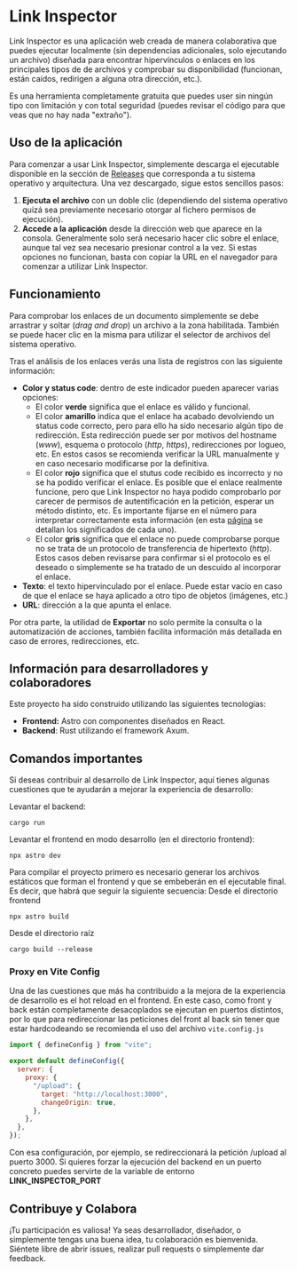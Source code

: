 # Link Inspector

Link Inspector es una aplicación web creada de manera colaborativa que puedes ejecutar localmente (sin dependencias adicionales, solo ejecutando un archivo) diseñada para encontrar hipervínculos o enlaces en los principales tipos de de archivos y comprobar su disponibilidad (funcionan, están caídos, redirigen a alguna otra dirección, etc.).

Es una herramienta completamente gratuita que puedes user sin ningún tipo con limitación y con total seguridad (puedes revisar el código para que veas que no hay nada "extraño"). 

## Uso de la aplicación

Para comenzar a usar Link Inspector, simplemente descarga el ejecutable disponible en la sección de [Releases](htts://github.com/antikorps/link_inspector/releases) que corresponda a tu sistema operativo y arquitectura. Una vez descargado, sigue estos sencillos pasos:

1. **Ejecuta el archivo** con un doble clic (dependiendo del sistema operativo quizá sea previamente necesario otorgar al fichero permisos de ejecución).
2. **Accede a la aplicación** desde la dirección web que aparece en la consola. Generalmente solo será necesario hacer clic sobre el enlace, aunque tal vez sea necesario presionar control a la vez. Si estas opciones no funcionan, basta con copiar la URL en el navegador para comenzar a utilizar Link Inspector.

## Funcionamiento
Para comprobar los enlaces de un documento simplemente se debe arrastrar y soltar (*drag and drop*) un archivo a la zona habilitada. También se puede hacer clic en la misma para utilizar el selector de archivos del sistema operativo.

Tras el análisis de los enlaces verás una lista de registros con las siguiente información:
- **Color y status code**: dentro de este indicador pueden aparecer varias opciones: 
    - El color **verde** significa que el enlace es válido y funcional.
    - El color **amarillo** indica que el enlace ha acabado devolviendo un status code correcto, pero para ello ha sido necesario algún tipo de redirección. Esta redirección puede ser por motivos del hostname (*www*), esquema o protocolo (*http*, *https*), redirecciones por logueo, etc. En estos casos se recomienda verificar la URL manualmente y en caso necesario modificarse por la definitiva.
    - El color **rojo** significa que el stutus code recibido es incorrecto y no se ha podido verificar el enlace. Es posible que el enlace realmente funcione, pero que Link Inspector no haya podido comprobarlo por carecer de permisos de autentificación en la petición, esperar un método distinto, etc. Es importante fijarse en el número para interpretar correctamente esta información (en esta [página](https://developer.mozilla.org/es/docs/Web/HTTP/Status) se detallan los significados de cada uno). 
    - El color **gris** significa que el enlace no puede comprobarse porque no se trata de un protocolo de transferencia de hipertexto (*http*). Estos casos deben revisarse para confirmar si el protocolo es el deseado o simplemente se ha tratado de un descuido al incorporar el enlace. 
- **Texto**: el texto hipervinculado por el enlace. Puede estar vacío en caso de que el enlace se haya aplicado a otro tipo de objetos (imágenes, etc.) 
- **URL**: dirección a la que apunta el enlace.

Por otra parte, la utilidad de **Exportar** no solo permite la consulta o la automatización de acciones, también facilita información más detallada en caso de errores, redirecciones, etc.


## Información para desarrolladores y colaboradores
Este proyecto ha sido construido utilizando las siguientes tecnologías:
- **Frontend:** Astro con componentes diseñados en React.
- **Backend**: Rust utilizando el framework Axum.


## Comandos importantes
Si deseas contribuir al desarrollo de Link Inspector, aquí tienes algunas cuestiones que te ayudarán a mejorar la experiencia de desarrollo:

Levantar el backend: 
```
cargo run
```

Levantar el frontend en modo desarrollo (en el directorio frontend): 
```
npx astro dev
```
Para compilar el proyecto primero es necesario generar los archivos estáticos que forman el frontend y que se embeberán en el ejecutable final. Es decir, que habrá que seguir la siguiente secuencia:
Desde el directorio frontend
```
npx astro build
```
Desde el directorio raíz
```
cargo build --release
```


### Proxy en Vite Config
Una de las cuestiones que más ha contribuido a la mejora de la experiencia de desarrollo es el hot reload en el frontend. En este caso, como front y back están completamente desacoplados se ejecutan en puertos distintos, por lo que para redireccionar las peticiones del front al back sin tener que estar hardcodeando se recomienda el uso del archivo `vite.config.js` 

```js
import { defineConfig } from "vite";

export default defineConfig({
  server: {
    proxy: {
      "/upload": {
        target: "http://localhost:3000",
        changeOrigin: true,
      },
    },
  },
});
```

Con esa configuración, por ejemplo, se redireccionará la petición /upload al puerto 3000. Si quieres forzar la ejecución del backend en un puerto concreto puedes servirte de la variable de entorno **LINK_INSPECTOR_PORT**

## Contribuye y Colabora

¡Tu participación es valiosa! Ya seas desarrollador, diseñador, o simplemente tengas una buena idea, tu colaboración es bienvenida. Siéntete libre de abrir issues, realizar pull requests o simplemente dar feedback.